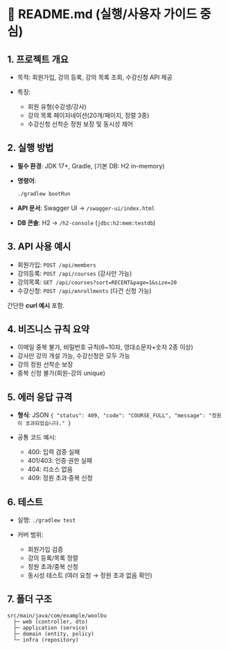 # 📑 README.md (실행/사용자 가이드 중심)

## 1. 프로젝트 개요

- 목적: 회원가입, 강의 등록, 강의 목록 조회, 수강신청 API 제공
- 특징:

  - 회원 유형(수강생/강사)
  - 강의 목록 페이지네이션(20개/페이지, 정렬 3종)
  - 수강신청 선착순 정원 보장 및 동시성 제어

## 2. 실행 방법

- **필수 환경**: JDK 17+, Gradle, (기본 DB: H2 in-memory)
- **명령어**:

  ```bash
  ./gradlew bootRun
  ```

- **API 문서**: Swagger UI → `/swagger-ui/index.html`
- **DB 콘솔**: H2 → `/h2-console` (`jdbc:h2:mem:testdb`)

## 3. API 사용 예시

- 회원가입: `POST /api/members`
- 강의등록: `POST /api/courses` (강사만 가능)
- 강의목록: `GET /api/courses?sort=RECENT&page=1&size=20`
- 수강신청: `POST /api/enrollments` (다건 신청 가능)

간단한 **curl 예시** 포함.

## 4. 비즈니스 규칙 요약

- 이메일 중복 불가, 비밀번호 규칙(6~10자, 영대소문자+숫자 2종 이상)
- 강사만 강의 개설 가능, 수강신청은 모두 가능
- 강의 정원 선착순 보장
- 중복 신청 불가(회원-강의 unique)

## 5. 에러 응답 규격

- **형식**: JSON `{ "status": 409, "code": "COURSE_FULL", "message": "정원이 초과되었습니다." }`
- 공통 코드 예시:

  - 400: 입력 검증 실패
  - 401/403: 인증·권한 실패
  - 404: 리소스 없음
  - 409: 정원 초과·중복 신청

## 6. 테스트

- 실행: `./gradlew test`
- 커버 범위:

  - 회원가입 검증
  - 강의 등록/목록 정렬
  - 정원 초과/중복 신청
  - 동시성 테스트 (여러 요청 → 정원 초과 없음 확인)

## 7. 폴더 구조

```
src/main/java/com/example/woolbu
  ├─ web (controller, dto)
  ├─ application (service)
  ├─ domain (entity, policy)
  └─ infra (repository)
```
